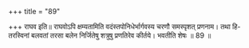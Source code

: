 +++
title = "89"

+++
राघव इति॥ राघवोऽपि क्षम्यतामिति वदंस्तपोनिधेर्भार्गवस्य चरणौ समस्पृशत् प्रणनाम। तथा हि-तरस्विनां बलवतां तरसा बलेन निर्जितेषु शत्रुषु प्रणतिरेव कीर्तये। भवतीति शेषः ॥ 89 ॥